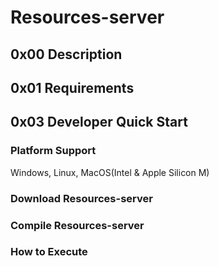 # Resources-server
## 0x00 Description

## 0x01 Requirements

## 0x03 Developer Quick Start

### Platform Support
Windows, Linux, MacOS(Intel & Apple Silicon M)

### Download Resources-server

### Compile Resources-server

### How to Execute
